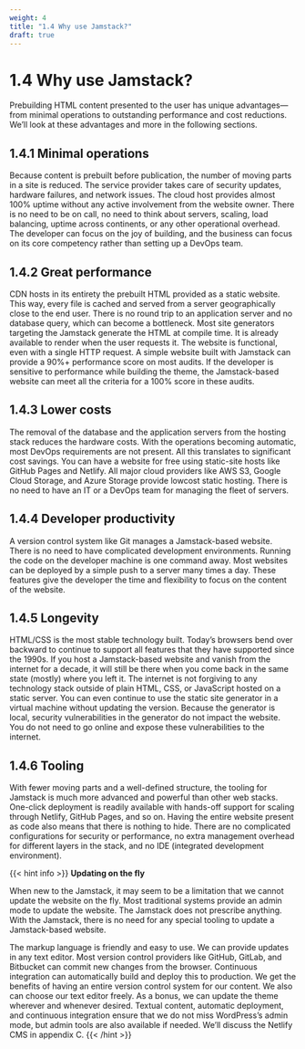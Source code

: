```yaml
---
weight: 4
title: "1.4 Why use Jamstack?"
draft: true
---
```


# 1.4 Why use Jamstack?

Prebuilding HTML content presented to the user has unique advantages—from minimal operations to outstanding performance and cost reductions. We’ll look at these advantages and more in the following sections.

## 1.4.1 Minimal operations

Because content is prebuilt before publication, the number of moving parts in a site is reduced. The service provider takes care of security updates, hardware failures, and network issues. The cloud host provides almost 100% uptime without any active involvement from the website owner. There is no need to be on call, no need to think about servers, scaling, load balancing, uptime across continents, or any other operational overhead. The developer can focus on the joy of building, and the business can focus on its core competency rather than setting up a DevOps team.

## 1.4.2 Great performance

CDN hosts in its entirety the prebuilt HTML provided as a static website. This way, every file is cached and served from a server geographically close to the end user.  There is no round trip to an application server and no database query, which can  become a bottleneck. Most site generators targeting the Jamstack generate the HTML   at compile time. It is already available to render when the user requests it. The website is functional, even with a single HTTP request. A simple website built with Jamstack can provide a 90%+ performance score on most audits. If the developer is sensitive to performance while building the theme, the Jamstack-based website can meet all the criteria for a 100% score in these audits.

## 1.4.3 Lower costs

The removal of the database and the application servers from the hosting stack reduces the hardware costs. With the operations becoming automatic, most DevOps requirements are not present. All this translates to significant cost savings. You can have a website for free using static-site hosts like GitHub Pages and Netlify. All major cloud providers like AWS S3, Google Cloud Storage, and Azure Storage provide lowcost static hosting. There is no need to have an IT or a DevOps team for managing the fleet of servers.

## 1.4.4 Developer productivity

A version control system like Git manages a Jamstack-based website. There is no need to have complicated development environments. Running the code on the developer machine is one command away. Most websites can be deployed by a simple push to a server many times a day. These features give the developer the time and flexibility to focus on the content of the website.

## 1.4.5 Longevity

HTML/CSS is the most stable technology built. Today’s browsers bend over backward to continue to support all features that they have  supported since  the  1990s. If  you host a Jamstack-based website and vanish from the internet for a decade, it will still be there when you come back in the same state (mostly) where you left it. The internet is not forgiving to any technology stack outside of plain HTML, CSS, or JavaScript  hosted on a static server. You can even continue to use the static site generator in a virtual machine without updating the version. Because the generator is local, security vulnerabilities  in  the generator do not impact the website. You do not need to go  online and expose these vulnerabilities to the internet.

## 1.4.6 Tooling

With fewer moving parts and a well-defined structure, the tooling for Jamstack is much more advanced and powerful than other web stacks. One-click deployment is readily available with hands-off support for scaling through Netlify, GitHub Pages, and so on. Having the entire website present as code also means that there is nothing to hide. There are no complicated configurations for security or performance, no extra management overhead for different layers in the stack, and no IDE (integrated development environment).

{{< hint info >}}
**Updating on the fly**

When new to the Jamstack, it may seem to be a limitation that we cannot update the website on the fly. Most traditional systems provide an admin mode to update the website. The Jamstack does not prescribe anything. With the Jamstack, there is no need for any special tooling to update a Jamstack-based website.

The markup language is friendly and easy to use. We can provide updates in any text editor. Most version control providers like GitHub, GitLab, and Bitbucket can commit new changes from the browser. Continuous integration can automatically build and deploy this to production. We get the benefits of having an entire version control system for our content. We also can choose our text editor freely. As a bonus, we can update the theme wherever and whenever desired. Textual content, automatic deployment, and continuous integration ensure that we do not miss WordPress’s admin mode, but admin tools are also available if needed. We’ll discuss the Netlify CMS in appendix C.
{{< /hint >}}